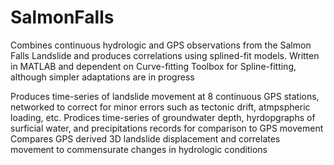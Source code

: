 # SalmonFalls
Combines continuous hydrologic and GPS observations from the Salmon Falls Landslide and produces correlations using splined-fit models.
Written in MATLAB and dependent on Curve-fitting Toolbox for Spline-fitting, although simpler adaptations are in progress

Produces time-series of landslide movement at 8 continuous GPS stations, networked to correct for minor errors such as tectonic drift, atmpspheric loading, etc. 
Prodices time-series of groundwater depth, hyrdopgraphs of surficial water, and precipitations records for comparison to GPS movement
Compares GPS derived 3D landslide displacement and correlates movement to commensurate changes in hydrologic conditions 
